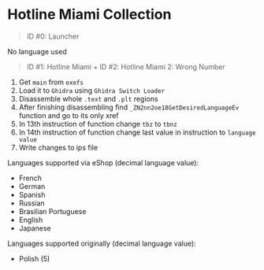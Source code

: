 # Hotline Miami Collection

> ID #0: Launcher

No language used

> ID #1: Hotline Miami + ID #2: Hotline Miami 2: Wrong Number

1. Get `main` from `exefs`
2. Load it to `Ghidra` using `Ghidra Switch Loader`
3. Disassemble whole `.text` and `.plt` regions
4. After finishing disassembling find `_ZN2nn2oe18GetDesiredLanguageEv` function and go to its only xref
5. In 13th instruction of function change `tbz` to `tbnz`
6. In 14th instruction of function change last value in instruction to `language value`
7. Write changes to ips file

Languages supported via eShop (decimal language value):
- French
- German
- Spanish
- Russian
- Brasilian Portuguese
- English
- Japanese

Languages supported originally (decimal language value):
- Polish (5)
